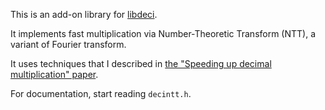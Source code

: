 This is an add-on library for [libdeci](https://github.com/shdown/libdeci).

It implements fast multiplication via Number-Theoretic Transform (NTT),
a variant of Fourier transform.

It uses techniques that I described in
[the "Speeding up decimal multiplication" paper](https://github.com/shdown/decimal-multiplication-paper).

For documentation, start reading `decintt.h`.
